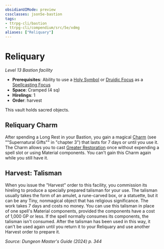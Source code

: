 ```yaml
---
obsidianUIMode: preview
cssclasses: json5e-bastion
tags:
- ttrpg-cli/bastion
- ttrpg-cli/compendium/src/5e/xdmg
aliases: ["Reliquary"]
---
```

# Reliquary
*Level 13 Bastion facility*  

- **Prerequisites**: Ability to use a [Holy Symbol](3-Mechanics/CLI/items/holy-symbol-xphb.md) or [Druidic Focus](3-Mechanics/CLI/items/druidic-focus-xphb.md) as a [Spellcasting Focus](3-Mechanics/CLI/rules/variant-rules/spellcasting-focus-xphb.md)
- **Space**: Cramped (4 sq)
- **Hirelings**: 1
- **Order**: harvest

This vault holds sacred objects.

## Reliquary Charm

After spending a Long Rest in your Bastion, you gain a magical [Charm](3-Mechanics/CLI/rewards/reliquary-charm-xdmg.md) (see ""Supernatural Gifts"" in "chapter 3") that lasts for 7 days or until you use it. The Charm allows you to cast [Greater Restoration](3-Mechanics/CLI/spells/greater-restoration-xphb.md) once without expending a spell slot or using Material components. You can't gain this Charm again while you still have it.

## Harvest: Talisman

When you issue the "Harvest" order to this facility, you commission its hireling to produce a specially prepared talisman for your use. The talisman usually takes the form of an amulet, a rune-carved box, or a statuette, but it can be any Tiny, nonmagical object that has religious significance. The work takes 7 days and costs no money. You can use this talisman in place of one spell's Material components, provided the components have a cost of 1,000 GP or less. If the spell normally consumes its components, the talisman isn't consumed. After the talisman has been used in this way, it can't be used again until you return it to your Reliquary and use another Harvest order to prepare it.

*Source: Dungeon Master's Guide (2024) p. 344*
